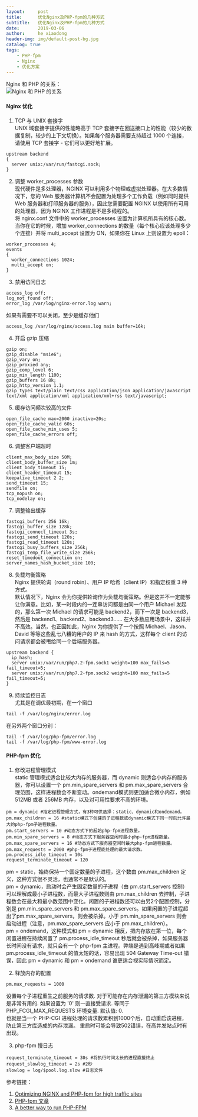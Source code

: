 ```yaml
---
layout:     post
title:      优化Nginx及PHP-fpm的几种方式
subtitle:   优化Nginx及PHP-fpm的几种方式
date:       2019-03-06
author:     he xiaodong
header-img: img/default-post-bg.jpg
catalog: true
tags:
    - PHP-fpm
    - Nginx
    - 优化方案
---
```


Nginx 和 PHP 的关系：<br />
![Nginx 和 PHP 的关系](https://alpha2016.github.io/img/2019-03-06-nginx-and-php.jpg "Nginx 和 PHP 的关系")

#### Nginx 优化
1. TCP 与 UNIX 套接字 <br />
UNIX 域套接字提供的性能略高于 TCP 套接字在回送接口上的性能（较少的数据复制，较少的上下文切换）。如果每个服务器需要支持超过 1000 个连接，请使用 TCP 套接字 - 它们可以更好地扩展。<br />
```text
upstream backend 
{
  server unix:/var/run/fastcgi.sock; 
}
```

2. 调整 worker_processes 参数<br />
现代硬件是多处理器，NGINX 可以利用多个物理或虚拟处理器。在大多数情况下，您的 Web 服务器计算机不会配置为处理多个工作负载（例如同时提供 Web 服务器和打印服务器的服务），因此您需要配置 NGINX 以使用所有可用的处理器，因为 NGINX 工作进程是不是多线程的。<br />
将 nginx.conf 文件中的 worker_processes 设置为计算机所具有的核心数。<br />
当你在它的时候，增加 worker_connections 的数量（每个核心应该处理多少个连接）并将 multi_accept 设置为 ON，如果你在 Linux 上则设置为 epoll：<br />
```text
worker_processes 4;
events 
{ 
  worker_connections 1024; 
  multi_accept on; 
}
```

3. 禁用访问日志<br />
```text
access_log off; 
log_not_found off; 
error_log /var/log/nginx-error.log warn;
```
如果有需要不可以关闭，至少是缓存他们<br />
```text
access_log /var/log/nginx/access.log main buffer=16k;
```

4. 开启 gzip 压缩<br />
```text
gzip on; 
gzip_disable "msie6"; 
gzip_vary on; 
gzip_proxied any; 
gzip_comp_level 6; 
gzip_min_length 1100; 
gzip_buffers 16 8k; 
gzip_http_version 1.1; 
gzip_types text/plain text/css application/json application/javascript text/xml application/xml application/xml+rss text/javascript;
```

5. 缓存访问频次较高的文件<br />
```text
open_file_cache max=2000 inactive=20s; 
open_file_cache_valid 60s; 
open_file_cache_min_uses 5; 
open_file_cache_errors off;
```

6. 调整客户端超时<br />
```text
client_max_body_size 50M; 
client_body_buffer_size 1m; 
client_body_timeout 15; 
client_header_timeout 15; 
keepalive_timeout 2 2; 
send_timeout 15; 
sendfile on; 
tcp_nopush on; 
tcp_nodelay on;
```

7. 调整输出缓存<br />
```text
fastcgi_buffers 256 16k; 
fastcgi_buffer_size 128k; 
fastcgi_connect_timeout 3s; 
fastcgi_send_timeout 120s; 
fastcgi_read_timeout 120s; 
fastcgi_busy_buffers_size 256k; 
fastcgi_temp_file_write_size 256k; 
reset_timedout_connection on; 
server_names_hash_bucket_size 100;
```

8. 负载均衡策略<br />
Nginx 提供轮询（round robin）、用户 IP 哈希（client IP）和指定权重 3 种方式。<br />
默认情况下，Nginx 会为你提供轮询作为负载均衡策略。但是这并不一定能够让你满意。比如，某一时段内的一连串访问都是由同一个用户 Michael 发起的，那么第一次 Michael 的请求可能是 backend2，而下一次是 backend3，然后是 backend1、backend2、backend3…… 在大多数应用场景中，这样并不高效。当然，也正因如此，Nginx 为你提供了一个按照 Michael、Jason、David 等等这些乱七八糟的用户的 IP 来 hash 的方式，这样每个 client 的访问请求都会被甩给同一个后端服务器。<br />
```text
upstream backend {
  ip_hash;
  server unix:/var/run/php7.2-fpm.sock1 weight=100 max_fails=5 fail_timeout=5; 
  server unix:/var/run/php7.2-fpm.sock2 weight=100 max_fails=5 fail_timeout=5; 
}
```

9. 持续监控日志<br />
尤其是在调优最初期，在一个窗口<br />
```text
tail -f /var/log/nginx/error.log
```
在另外两个窗口分别：<br />
```text
tail -f /var/log/php-fpm/error.log
tail -f /var/log/php-fpm/www-error.log
```

#### PHP-fpm 优化

1. 修改进程管理模式<br />
static 管理模式适合比较大内存的服务器，而 dynamic 则适合小内存的服务器，你可以设置一个 pm.min_spare_servers 和 pm.max_spare_servers 合理范围，这样进程数会不断变动。ondemand模式则更加适合微小内存，例如 512MB 或者 256MB 内存，以及对可用性要求不高的环境。<br />
```apacheconfig
pm = dynamic #指定进程管理方式，有3种可供选择：static、dynamic和ondemand。
pm.max_children = 16 #static模式下创建的子进程数或dynamic模式下同一时刻允许最大的php-fpm子进程数量。
pm.start_servers = 10 #动态方式下的起始php-fpm进程数量。
pm.min_spare_servers = 8 #动态方式下服务器空闲时最小php-fpm进程数量。
pm.max_spare_servers = 16 #动态方式下服务器空闲时最大php-fpm进程数量。
pm.max_requests = 2000 #php-fpm子进程能处理的最大请求数。
pm.process_idle_timeout = 10s
request_terminate_timeout = 120
```

pm = static，始终保持一个固定数量的子进程，这个数由 pm.max_children 定义，这种方式很不灵活，也通常不是默认的。<br />
pm = dynamic，启动时会产生固定数量的子进程（由 pm.start_servers 控制）可以理解成最小子进程数，而最大子进程数则由 pm.max_children 去控制，子进程数会在最大和最小数范围中变化。闲置的子进程数还可以由另2个配置控制，分别是 pm.min_spare_servers 和 pm.max_spare_servers。如果闲置的子进程超出了pm.max_spare_servers，则会被杀掉。小于 pm.min_spare_servers 则会启动进程（注意，pm.max_spare_servers 应小于 pm.max_children）。<br />
pm = ondemand，这种模式和 pm = dynamic 相反，把内存放在第一位，每个闲置进程在持续闲置了 pm.process_idle_timeout 秒后就会被杀掉，如果服务器长时间没有请求，就只会有一个 php-fpm 主进程。弊端是遇到高峰期或者如果 pm.process_idle_timeout 的值太短的话，容易出现 504 Gateway Time-out 错误，因此 pm = dynamic 和 pm = ondemand 谁更适合视实际情况而定。<br />

2. 释放内存的配置<br />
```apacheconfig
pm.max_requests = 1000
```
设置每个子进程重生之前服务的请求数. 对于可能存在内存泄漏的第三方模块来说是非常有用的. 如果设置为 '0' 则一直接受请求. 等同于 PHP_FCGI_MAX_REQUESTS 环境变量. 默认值: 0.<br />
也就是当一个 PHP-CGI 进程处理的请求数累积到1000个后，自动重启该进程，防止第三方库造成的内存泄漏。
重启时可能会导致502错误，在高并发站点时有出现。<br />

3. php-fpm 慢日志<br />
```apacheconfig
request_terminate_timeout = 30s #将执行时间太长的进程直接终止
request_slowlog_timeout = 2s #2秒
slowlog = log/$pool.log.slow #日志文件
```

参考链接：
1. [Optimizing NGINX and PHP-fpm for high traffic sites](http://www.softwareprojects.com/resources/programming/t-optimizing-nginx-and-php-fpm-for-high-traffic-sites-2081.html "Optimizing NGINX and PHP-fpm for high traffic sites")
2. [PHP-fpm 文章](https://www.zybuluo.com/phper/note/89081)
3. [A better way to run PHP-FPM](https://ma.ttias.be/a-better-way-to-run-php-fpm/ "A better way to run PHP-FPM")
